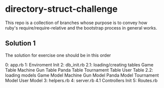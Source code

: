 directory-struct-challenge
==========================

This repo is a collection of branches whose purpose is to convey how ruby's require/require-relative and the bootstrap process in general works.

## Solution 1
The solution for exercise one should be in this order

0: app.rb
1: Enviroment Init
2: db_init.rb
2.1: loading/creating tables
    Game Table
    Machine Gun Table
    Panda Table
    Tournament Table
    User Table
2.2: loading models
    Game Model
    Machine Gun Model
    Panda Model
    Tournament Model
    User Model
3: helpers.rb
4: server.rb
 4.1  Controllers Init
5: Routes.rb
